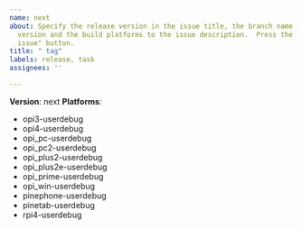 ```yaml
---
name: next
about: Specify the release version in the issue title, the branch name or tag of release
  version and the build platforms to the issue description.  Press the "Submit new
  issue" button.
title: " tag"
labels: release, task
assignees: ''

---
```


**Version**: next
**Platforms**:
- opi3-userdebug
- opi4-userdebug
- opi_pc-userdebug
- opi_pc2-userdebug
- opi_plus2-userdebug
- opi_plus2e-userdebug
- opi_prime-userdebug
- opi_win-userdebug
- pinephone-userdebug
- pinetab-userdebug
- rpi4-userdebug
